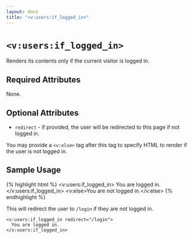 ```yaml
---
layout: docs
title: "<v:users:if_logged_in>"
---
```


# `<v:users:if_logged_in>`

Renders its contents only if the current visitor is logged in.

## Required Attributes

None.

## Optional Attributes

-   `redirect` - if provided, the user will be redirected to this page
    if not logged in.

You may provide a `<v:else>` tag after this tag to specify HTML to
render if the user is not logged in.

## Sample Usage

{% highlight html %}
<v:users:if_logged_in>
  You are logged in.
</v:users:if_logged_in>
<v:else>You are not logged in.</v:else>
{% endhighlight %}

This will redirect the user to `/login` if they are not logged in.

    <v:users:if_logged_in redirect="/login">
      You are logged in.
    </v:users:if_logged_in>
